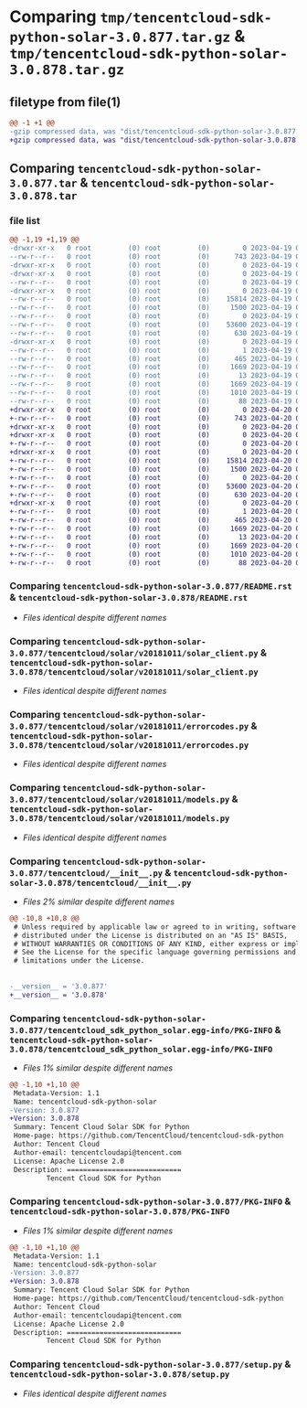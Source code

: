 # Comparing `tmp/tencentcloud-sdk-python-solar-3.0.877.tar.gz` & `tmp/tencentcloud-sdk-python-solar-3.0.878.tar.gz`

## filetype from file(1)

```diff
@@ -1 +1 @@
-gzip compressed data, was "dist/tencentcloud-sdk-python-solar-3.0.877.tar", last modified: Wed Apr 19 09:32:20 2023, max compression
+gzip compressed data, was "dist/tencentcloud-sdk-python-solar-3.0.878.tar", last modified: Thu Apr 20 00:41:38 2023, max compression
```

## Comparing `tencentcloud-sdk-python-solar-3.0.877.tar` & `tencentcloud-sdk-python-solar-3.0.878.tar`

### file list

```diff
@@ -1,19 +1,19 @@
-drwxr-xr-x   0 root         (0) root         (0)        0 2023-04-19 09:32:20.000000 tencentcloud-sdk-python-solar-3.0.877/
--rw-r--r--   0 root         (0) root         (0)      743 2023-04-19 09:32:20.000000 tencentcloud-sdk-python-solar-3.0.877/README.rst
-drwxr-xr-x   0 root         (0) root         (0)        0 2023-04-19 09:32:20.000000 tencentcloud-sdk-python-solar-3.0.877/tencentcloud/
-drwxr-xr-x   0 root         (0) root         (0)        0 2023-04-19 09:32:20.000000 tencentcloud-sdk-python-solar-3.0.877/tencentcloud/solar/
--rw-r--r--   0 root         (0) root         (0)        0 2023-04-19 09:32:20.000000 tencentcloud-sdk-python-solar-3.0.877/tencentcloud/solar/__init__.py
-drwxr-xr-x   0 root         (0) root         (0)        0 2023-04-19 09:32:20.000000 tencentcloud-sdk-python-solar-3.0.877/tencentcloud/solar/v20181011/
--rw-r--r--   0 root         (0) root         (0)    15814 2023-04-19 09:32:20.000000 tencentcloud-sdk-python-solar-3.0.877/tencentcloud/solar/v20181011/solar_client.py
--rw-r--r--   0 root         (0) root         (0)     1500 2023-04-19 09:32:20.000000 tencentcloud-sdk-python-solar-3.0.877/tencentcloud/solar/v20181011/errorcodes.py
--rw-r--r--   0 root         (0) root         (0)        0 2023-04-19 09:32:20.000000 tencentcloud-sdk-python-solar-3.0.877/tencentcloud/solar/v20181011/__init__.py
--rw-r--r--   0 root         (0) root         (0)    53600 2023-04-19 09:32:20.000000 tencentcloud-sdk-python-solar-3.0.877/tencentcloud/solar/v20181011/models.py
--rw-r--r--   0 root         (0) root         (0)      630 2023-04-19 09:32:20.000000 tencentcloud-sdk-python-solar-3.0.877/tencentcloud/__init__.py
-drwxr-xr-x   0 root         (0) root         (0)        0 2023-04-19 09:32:20.000000 tencentcloud-sdk-python-solar-3.0.877/tencentcloud_sdk_python_solar.egg-info/
--rw-r--r--   0 root         (0) root         (0)        1 2023-04-19 09:32:20.000000 tencentcloud-sdk-python-solar-3.0.877/tencentcloud_sdk_python_solar.egg-info/dependency_links.txt
--rw-r--r--   0 root         (0) root         (0)      465 2023-04-19 09:32:20.000000 tencentcloud-sdk-python-solar-3.0.877/tencentcloud_sdk_python_solar.egg-info/SOURCES.txt
--rw-r--r--   0 root         (0) root         (0)     1669 2023-04-19 09:32:20.000000 tencentcloud-sdk-python-solar-3.0.877/tencentcloud_sdk_python_solar.egg-info/PKG-INFO
--rw-r--r--   0 root         (0) root         (0)       13 2023-04-19 09:32:20.000000 tencentcloud-sdk-python-solar-3.0.877/tencentcloud_sdk_python_solar.egg-info/top_level.txt
--rw-r--r--   0 root         (0) root         (0)     1669 2023-04-19 09:32:20.000000 tencentcloud-sdk-python-solar-3.0.877/PKG-INFO
--rw-r--r--   0 root         (0) root         (0)     1010 2023-04-19 09:32:20.000000 tencentcloud-sdk-python-solar-3.0.877/setup.py
--rw-r--r--   0 root         (0) root         (0)       88 2023-04-19 09:32:20.000000 tencentcloud-sdk-python-solar-3.0.877/setup.cfg
+drwxr-xr-x   0 root         (0) root         (0)        0 2023-04-20 00:41:38.000000 tencentcloud-sdk-python-solar-3.0.878/
+-rw-r--r--   0 root         (0) root         (0)      743 2023-04-20 00:41:38.000000 tencentcloud-sdk-python-solar-3.0.878/README.rst
+drwxr-xr-x   0 root         (0) root         (0)        0 2023-04-20 00:41:38.000000 tencentcloud-sdk-python-solar-3.0.878/tencentcloud/
+drwxr-xr-x   0 root         (0) root         (0)        0 2023-04-20 00:41:38.000000 tencentcloud-sdk-python-solar-3.0.878/tencentcloud/solar/
+-rw-r--r--   0 root         (0) root         (0)        0 2023-04-20 00:41:38.000000 tencentcloud-sdk-python-solar-3.0.878/tencentcloud/solar/__init__.py
+drwxr-xr-x   0 root         (0) root         (0)        0 2023-04-20 00:41:38.000000 tencentcloud-sdk-python-solar-3.0.878/tencentcloud/solar/v20181011/
+-rw-r--r--   0 root         (0) root         (0)    15814 2023-04-20 00:41:38.000000 tencentcloud-sdk-python-solar-3.0.878/tencentcloud/solar/v20181011/solar_client.py
+-rw-r--r--   0 root         (0) root         (0)     1500 2023-04-20 00:41:38.000000 tencentcloud-sdk-python-solar-3.0.878/tencentcloud/solar/v20181011/errorcodes.py
+-rw-r--r--   0 root         (0) root         (0)        0 2023-04-20 00:41:38.000000 tencentcloud-sdk-python-solar-3.0.878/tencentcloud/solar/v20181011/__init__.py
+-rw-r--r--   0 root         (0) root         (0)    53600 2023-04-20 00:41:38.000000 tencentcloud-sdk-python-solar-3.0.878/tencentcloud/solar/v20181011/models.py
+-rw-r--r--   0 root         (0) root         (0)      630 2023-04-20 00:41:38.000000 tencentcloud-sdk-python-solar-3.0.878/tencentcloud/__init__.py
+drwxr-xr-x   0 root         (0) root         (0)        0 2023-04-20 00:41:38.000000 tencentcloud-sdk-python-solar-3.0.878/tencentcloud_sdk_python_solar.egg-info/
+-rw-r--r--   0 root         (0) root         (0)        1 2023-04-20 00:41:38.000000 tencentcloud-sdk-python-solar-3.0.878/tencentcloud_sdk_python_solar.egg-info/dependency_links.txt
+-rw-r--r--   0 root         (0) root         (0)      465 2023-04-20 00:41:38.000000 tencentcloud-sdk-python-solar-3.0.878/tencentcloud_sdk_python_solar.egg-info/SOURCES.txt
+-rw-r--r--   0 root         (0) root         (0)     1669 2023-04-20 00:41:38.000000 tencentcloud-sdk-python-solar-3.0.878/tencentcloud_sdk_python_solar.egg-info/PKG-INFO
+-rw-r--r--   0 root         (0) root         (0)       13 2023-04-20 00:41:38.000000 tencentcloud-sdk-python-solar-3.0.878/tencentcloud_sdk_python_solar.egg-info/top_level.txt
+-rw-r--r--   0 root         (0) root         (0)     1669 2023-04-20 00:41:38.000000 tencentcloud-sdk-python-solar-3.0.878/PKG-INFO
+-rw-r--r--   0 root         (0) root         (0)     1010 2023-04-20 00:41:38.000000 tencentcloud-sdk-python-solar-3.0.878/setup.py
+-rw-r--r--   0 root         (0) root         (0)       88 2023-04-20 00:41:38.000000 tencentcloud-sdk-python-solar-3.0.878/setup.cfg
```

### Comparing `tencentcloud-sdk-python-solar-3.0.877/README.rst` & `tencentcloud-sdk-python-solar-3.0.878/README.rst`

 * *Files identical despite different names*

### Comparing `tencentcloud-sdk-python-solar-3.0.877/tencentcloud/solar/v20181011/solar_client.py` & `tencentcloud-sdk-python-solar-3.0.878/tencentcloud/solar/v20181011/solar_client.py`

 * *Files identical despite different names*

### Comparing `tencentcloud-sdk-python-solar-3.0.877/tencentcloud/solar/v20181011/errorcodes.py` & `tencentcloud-sdk-python-solar-3.0.878/tencentcloud/solar/v20181011/errorcodes.py`

 * *Files identical despite different names*

### Comparing `tencentcloud-sdk-python-solar-3.0.877/tencentcloud/solar/v20181011/models.py` & `tencentcloud-sdk-python-solar-3.0.878/tencentcloud/solar/v20181011/models.py`

 * *Files identical despite different names*

### Comparing `tencentcloud-sdk-python-solar-3.0.877/tencentcloud/__init__.py` & `tencentcloud-sdk-python-solar-3.0.878/tencentcloud/__init__.py`

 * *Files 2% similar despite different names*

```diff
@@ -10,8 +10,8 @@
 # Unless required by applicable law or agreed to in writing, software
 # distributed under the License is distributed on an "AS IS" BASIS,
 # WITHOUT WARRANTIES OR CONDITIONS OF ANY KIND, either express or implied.
 # See the License for the specific language governing permissions and
 # limitations under the License.
 
 
-__version__ = '3.0.877'
+__version__ = '3.0.878'
```

### Comparing `tencentcloud-sdk-python-solar-3.0.877/tencentcloud_sdk_python_solar.egg-info/PKG-INFO` & `tencentcloud-sdk-python-solar-3.0.878/tencentcloud_sdk_python_solar.egg-info/PKG-INFO`

 * *Files 1% similar despite different names*

```diff
@@ -1,10 +1,10 @@
 Metadata-Version: 1.1
 Name: tencentcloud-sdk-python-solar
-Version: 3.0.877
+Version: 3.0.878
 Summary: Tencent Cloud Solar SDK for Python
 Home-page: https://github.com/TencentCloud/tencentcloud-sdk-python
 Author: Tencent Cloud
 Author-email: tencentcloudapi@tencent.com
 License: Apache License 2.0
 Description: ============================
         Tencent Cloud SDK for Python
```

### Comparing `tencentcloud-sdk-python-solar-3.0.877/PKG-INFO` & `tencentcloud-sdk-python-solar-3.0.878/PKG-INFO`

 * *Files 1% similar despite different names*

```diff
@@ -1,10 +1,10 @@
 Metadata-Version: 1.1
 Name: tencentcloud-sdk-python-solar
-Version: 3.0.877
+Version: 3.0.878
 Summary: Tencent Cloud Solar SDK for Python
 Home-page: https://github.com/TencentCloud/tencentcloud-sdk-python
 Author: Tencent Cloud
 Author-email: tencentcloudapi@tencent.com
 License: Apache License 2.0
 Description: ============================
         Tencent Cloud SDK for Python
```

### Comparing `tencentcloud-sdk-python-solar-3.0.877/setup.py` & `tencentcloud-sdk-python-solar-3.0.878/setup.py`

 * *Files identical despite different names*

